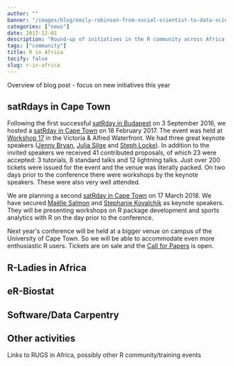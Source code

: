 ```yaml
---
author: ""
banner: "/images/blog/emily-robinson-from-social-scientist-to-data-scientist/portrait.png"
categories: ["news"]
date: 2017-12-01
description: "Round-up of initiatives in the R community across Africa."
tags: ["community"]
title: R in Africa
tocify: false
slug: r-in-africa
---
```


Overview of blog post - focus on new initiatives this year

<!--more--> 

## satRdays in Cape Town

Following the first successful [satRday in Budapest](http://budapest.satrdays.org/) on 3 September 2016, we hosted a [satRday in Cape Town](http://capetown2017.satrdays.org/) on 18 February 2017. The event was held at [Workshop 17](http://workshop17.co.za/) in the Victoria & Alfred Waterfront. We had three great keynote speakers ([Jenny Bryan](https://twitter.com/JennyBryan), [Julia Silge](https://twitter.com/juliasilge) and [Steph Locke](https://twitter.com/SteffLocke)). In addition to the invited speakers we received 41 contributed proposals, of which 23 were accepted: 3 tutorials, 8 standard talks and 12 lightning talks. Just over 200 tickets were issued for the event and the venue was literally packed. On two days prior to the conference there were workshops by the keynote speakers. These were also very well attended.

We are planning a second [satRday in Cape Town](http://capetown2018.satrdays.org/) on 17 March 2018. We have secured [Maëlle Salmon](https://twitter.com/maelle) and [Stephanie Kovalchik](https://twitter.com/StatsOnTheT) as keynote speakers. They will be presenting workshops on R package development and sports analytics with R on the day prior to the conference.

Next year's conference will be held at a bigger venue on campus of the University of Cape Town. So we will be able to accommodate even more enthusiastic R users. Tickets are on sale and the [Call for Papers](https://www.papercall.io/satrday-cape-town-2018) is open.

## R-Ladies in Africa

## eR-Biostat

## Software/Data Carpentry

## Other activities

Links to RUGS in Africa, possibly other R community/training events


